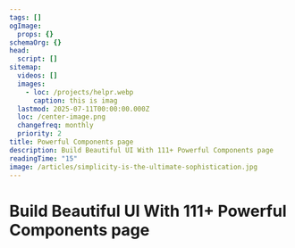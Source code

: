 ```yaml
---
tags: []
ogImage:
  props: {}
schemaOrg: {}
head:
  script: []
sitemap:
  videos: []
  images:
    - loc: /projects/helpr.webp
      caption: this is imag
  lastmod: 2025-07-11T00:00:00.000Z
  loc: /center-image.png
  changefreq: monthly
  priority: 2
title: Powerful Components page
description: Build Beautiful UI With 111+ Powerful Components page
readingTime: "15"
image: /articles/simplicity-is-the-ultimate-sophistication.jpg
---
```


# Build Beautiful UI With 111+ Powerful Components page

#
